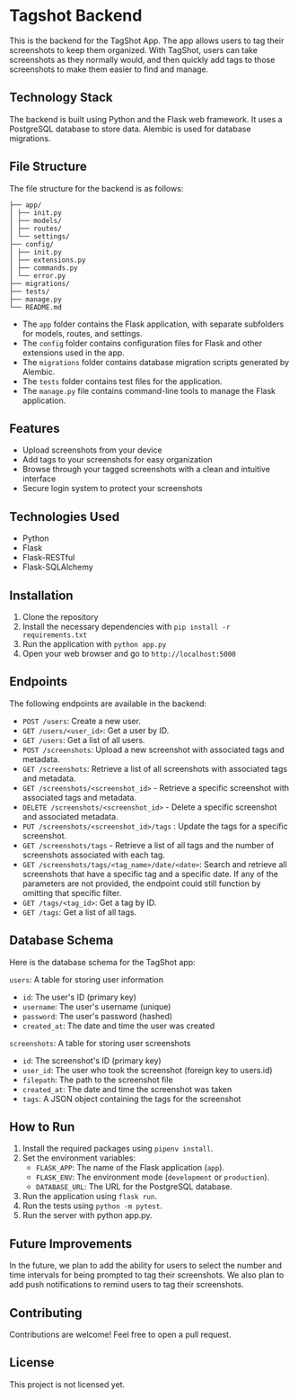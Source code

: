 # Tagshot Backend

This is the backend for the TagShot App. The app allows users to tag their screenshots to keep them organized. With TagShot, users can take screenshots as they normally would, and then quickly add tags to those screenshots to make them easier to find and manage.

## Technology Stack

The backend is built using Python and the Flask web framework. It uses a PostgreSQL database to store data. Alembic is used for database migrations.

## File Structure

The file structure for the backend is as follows:

```
├── app/
│ ├── init.py
│ ├── models/
│ ├── routes/
│ └── settings/
├── config/
│ ├── init.py
│ ├── extensions.py
│ ├── commands.py
│ └── error.py
├── migrations/
├── tests/
├── manage.py
└── README.md
```

- The `app` folder contains the Flask application, with separate subfolders for models, routes, and settings.
- The `config` folder contains configuration files for Flask and other extensions used in the app.
- The `migrations` folder contains database migration scripts generated by Alembic.
- The `tests` folder contains test files for the application.
- The `manage.py` file contains command-line tools to manage the Flask application.

## Features

- Upload screenshots from your device
- Add tags to your screenshots for easy organization
- Browse through your tagged screenshots with a clean and intuitive interface
- Secure login system to protect your screenshots

## Technologies Used

- Python
- Flask
- Flask-RESTful
- Flask-SQLAlchemy

## Installation

1. Clone the repository
2. Install the necessary dependencies with `pip install -r requirements.txt`
3. Run the application with `python app.py`
4. Open your web browser and go to `http://localhost:5000`


## Endpoints

The following endpoints are available in the backend:

- `POST /users`: Create a new user.
- `GET /users/<user_id>`: Get a user by ID.
- `GET /users`: Get a list of all users.
- `POST /screenshots`: Upload a new screenshot with associated tags and metadata.
- `GET /screenshots`: Retrieve a list of all screenshots with associated tags and metadata.
- `GET /screenshots/<screenshot_id>` - Retrieve a specific screenshot with associated tags and metadata.
- `DELETE /screenshots/<screenshot_id>` - Delete a specific screenshot and associated metadata.
- `PUT /screenshots/<screenshot_id>/tags` : Update the tags for a specific screenshot.
- `GET /screenshots/tags` - Retrieve a list of all tags and the number of screenshots associated with each tag.
- `GET /screenshots/tags/<tag_name>/date/<date>`: Search and retrieve all screenshots that have a specific tag and a specific date. If any of the parameters are not provided, the endpoint could still function by omitting that specific filter.
- `GET /tags/<tag_id>`: Get a tag by ID.
- `GET /tags`: Get a list of all tags.

## Database Schema

Here is the database schema for the TagShot app:

`users`: A table for storing user information
- `id`: The user's ID (primary key)
- `username`: The user's username (unique)
- `password`: The user's password (hashed)
- `created_at`: The date and time the user was created

`screenshots`: A table for storing user screenshots
- `id`: The screenshot's ID (primary key)
- `user_id`: The user who took the screenshot (foreign key to users.id)
- `filepath`: The path to the screenshot file
- `created_at`: The date and time the screenshot was taken
- `tags`: A JSON object containing the tags for the screenshot

## How to Run

1. Install the required packages using `pipenv install`.
2. Set the environment variables:
   - `FLASK_APP`: The name of the Flask application (`app`).
   - `FLASK_ENV`: The environment mode (`development` or `production`).
   - `DATABASE_URL`: The URL for the PostgreSQL database.
3. Run the application using `flask run`.
4. Run the tests using `python -m pytest`.
5. Run the server with python app.py.

## Future Improvements

In the future, we plan to add the ability for users to select the number and time intervals for being prompted to tag their screenshots. We also plan to add push notifications to remind users to tag their screenshots.

## Contributing

Contributions are welcome! Feel free to open a pull request.

## License

This project is not licensed yet.

